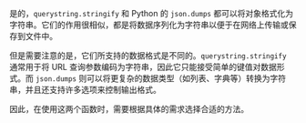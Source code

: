 是的，`querystring.stringify` 和 Python 的 `json.dumps` 都可以将对象格式化为字符串。它们的作用很相似，都是将数据序列化为字符串以便于在网络上传输或保存到文件中。

但是需要注意的是，它们所支持的数据格式是不同的。`querystring.stringify` 通常用于将 URL 查询参数编码为字符串，因此它只能接受简单的键值对数据形式。而 `json.dumps` 则可以将更复杂的数据类型（如列表、字典等）转换为字符串，并且还支持许多选项来控制输出格式。

因此，在使用这两个函数时，需要根据具体的需求选择合适的方法。